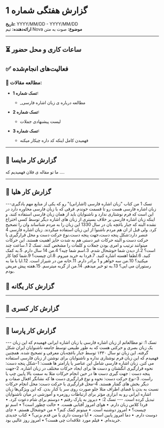 # گزارش هفتگی شماره 1

**تاریخ:** YYYY/MM/DD - YYYY/MM/DD  
**ارائه‌دهنده:** تیم Nova
**موضوع:** صوت به متن

---

## ⏳ ساعات کاری و محل حضور


## ✅ فعالیت‌های انجام‌شده

### 📖 مطالعه مقالات:

- **تسک شماره 1:**
  - _مطالعه درباره ی زبان اشاره فارسی

- **تسک شماره 2:**
  - لیست پیشنهادی جملات
 
- **تسک شماره 3:**
  - فهمیدن کامل اینکه کد داره چیکار میکنه
---

## 📌 گزارش کار مایسا 

ما تو مقاله ی فلان فهمیدیم که ....

---

## 📌 گزارش کار هلیا 

---تسک 1
من کتاب "زبان اشاره فارسی (اشارانی)" رو که یکی از منابع مهم یادگیری زبان اشاره فارسی هست رو تا قسمت خوندم.
فرقی که با زبان فارسی محاوره دارد در این است که فرم نوشتاری ندارد و ناشنوایان باید از همان زبان فارسی استفاده کنند.
و اینکه زبان اشاره فارسی بر خلاف بسیتری از زبان های اشاره دیگر توسط کسی اختراع نشده البته که جبار باغچه بان در سال 1330 این زبان را به مردم شناساند وان را تصحیح کرد. ولی قبل از ان هم مردم ناشنوا از این زبان استفاده میکردند.
زبان اشاره فارسی 4 عنصر دارد:شکل پنجه دست،جهت پنجه دست،نوع حرکت دست و محل قرارگیری یا حرکت دست.و البته حرکات غیر دستی هم به شدت حایز اهمیت هستند. این حرکات میتوانند ترتیب و امری بودن جملات و کلمات را مشخص کنند.
تسک 2
1.ساعت چند است؟
2.از دیدن شما خوشحال شدم.
3.اسم شما چیه؟
4.من 14 سال دارم.
5.به کمک کنید.
6.لطفا اهسته اشاره کنید.
7.فردا به خرید میروم.
8.ان چیست؟
9.شما کچا کار میکنید؟
10.من سه خواهر و 1 برادر دارم.
11.خانه من در شیراز است.
12.ایا با ما به رستوران می ایی؟
13.به تو خبر میدهم.
14.من از گربه میترسم.
15.هفته پیش مریض بودم.


## 📌 گزارش کار یگانه 

---


## 📌 گزارش کار کسری 

---


## 📌 گزارش کار پارسا 

--- تسک 1:
تو مطالعاتم از زبان اشاره فارسی یا زبان اشاره ایرانی فهمیدم که این زبان یک زبان بصری و حرکتی هست که به طور طبیعی توسط جامعه ناشنوایان ایران شکل گرفته. این زبان تو سال ۱۳۳۰ توسط جبار باغچه‌بان معرفی و تصحیح شده. همچنین فهمیدم که این زبان فرم نوشتاری نداره و ناشنوایان برای نوشتن از زبان فارسی استفاده می‌ کنن. زبان اشاره فارسی  شامل این عناصر یا پارامتر ها هست:
 1-شکل پنجه دست: نحوه قرارگیری انگشتان و دست ها برای ایجاد حرکات مختلف در زبان اشاره.
 2-جهت پنجه دست : جهت گیری دست ها در حین  انجام حرکات مثلا به سمت بالا پایین چپ یا راست.
 3-نوع حرکت دست: نحوه و نوع قرارگیری دست ها که نشانگر افعال صفات و دیگر بخش های گفتار هستند.
 4-محل قرارگیری یا حرکت دست: محل انجام حرکات نسبت به بدن یا فضای اطراف مثلا جلو صورت روی سر یا کنار بدن. 
که این ویژگی‌ها زبان اشاره ایرانی رو به ابزاری مؤثر برای ارتباطات روزمره و آموزشی در میان ناشنوایان تبدیل کرده است.
--- تسک 2:
•  دیروز به پارک رفتم
•  دوستم برای شام دعوت کرد.
•  فردا کلاس زبان دارم.
•  هوای امروز آفتابی هست.
•  حالت چطور است؟ 
•  اسم تو چیست؟
•  امروز دوشنبه است.
•  میتونم کمک کنم؟
•  من خوشحال هستم.
•  چای دوست دارم.
•  دما امروز پایین است.
•  آیا دوست داری با من قدم بزنی؟
•  کتاب جدیدی خریده‌ام.
•  فیلم مورد علاقه‌ات چی هست؟
•  امروز روز عالیی بود.




